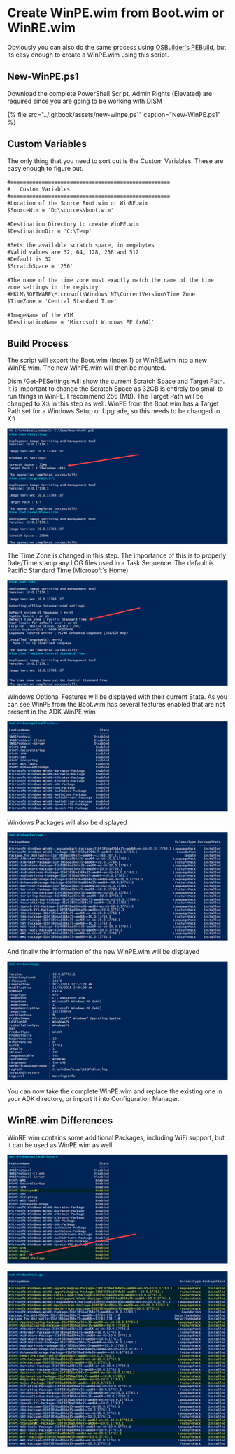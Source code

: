 # Create WinPE.wim from Boot.wim or WinRE.wim

Obviously you can also do the same process using [OSBuilder's PEBuild](../osbuilder/docs/functions/pebuild/), but its easy enough to create a WinPE.wim using this script.

## New-WinPE.ps1

Download the complete PowerShell Script.  Admin Rights \(Elevated\) are required since you are going to be working with DISM

{% file src="../.gitbook/assets/new-winpe.ps1" caption="New-WinPE.ps1" %}

## Custom Variables

The only thing that you need to sort out is the Custom Variables.  These are easy enough to figure out.

```text
#===================================================
#   Custom Variables
#===================================================
#Location of the Source Boot.wim or WinRE.wim
$SourceWim = 'D:\sources\boot.wim'

#Destination Directory to create WinPE.wim
$DestinationDir = 'C:\Temp'

#Sets the available scratch space, in megabytes
#Valid values are 32, 64, 128, 256 and 512
#Default is 32
$ScratchSpace = '256'

#The name of the time zone must exactly match the name of the time zone settings in the registry
#HKLM\SOFTWARE\Microsoft\Windows NT\CurrentVersion\Time Zone
$TimeZone = 'Central Standard Time'

#ImageName of the WIM
$DestinationName = 'Microsoft Windows PE (x64)'
```

## Build Process

The script will export the Boot.wim \(Index 1\) or WinRE.wim into a new WinPE.wim.  The new WinPE.wim will then be mounted.

Dism /Get-PESettings will show the current Scratch Space and Target Path.  It is important to change the Scratch Space as 32GB is entirely too small to run things in WinPE.  I recommend 256 \(MB\).  The Target Path will be changed to X:\ in this step as well.  WinPE from the Boot.wim has a Target Path set for a Windows Setup or Upgrade, so this needs to be changed to X:\

![](../.gitbook/assets/2018-11-25_2-02-31.png)

The Time Zone is changed in this step.  The importance of this is to properly Date/Time stamp any LOG files used in a Task Sequence.  The default is Pacific Standard Time \(Microsoft's Home\)

![](../.gitbook/assets/2018-11-25_2-02-31b.png)

Windows Optional Features will be displayed with their current State.  As you can see WinPE from the Boot.wim has several features enabled that are not present in the ADK WinPE.wim

![](../.gitbook/assets/2018-11-25_2-02-31-gwof.png)

Windows Packages will also be displayed

![](../.gitbook/assets/2018-11-25_2-02-31-gwp.png)

And finally the information of the new WinPE.wim will be displayed 

![](../.gitbook/assets/2018-11-25_2-02-31-gwi.png)

You can now take the complete WinPE.wim and replace the existing one in your ADK directory, or import it into Configuration Manager.

## WinRE.wim Differences

WinRE.wim contains some additional Packages, including WiFi support, but it can be used as WinPE.wim as well

![](../.gitbook/assets/2018-11-25_2-53-58.png)

![](../.gitbook/assets/2018-11-25_2-53-58b.png)



